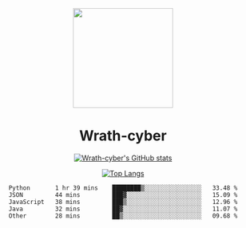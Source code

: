 <div align="center">
  <img src="https://avatars.githubusercontent.com/u/73003857?v=4" width="200px"/>
  <h1>Wrath-cyber</h1>

[![Wrath-cyber's GitHub stats](https://github-readme-stats.vercel.app/api?username=Wrath-cyber&show_icons=true&theme=synthwave)](https://github.com/anuraghazra/github-readme-stats)

[![Top Langs](https://github-readme-stats.vercel.app/api/top-langs/?username=Wrath-cyber&layout=compact&theme=synthwave)](https://github.com/Wrath-cyber/github-readme-stats)
 
<!--START_SECTION:waka-->

```text
Python       1 hr 39 mins    ████████▒░░░░░░░░░░░░░░░░   33.48 %
JSON         44 mins         ███▓░░░░░░░░░░░░░░░░░░░░░   15.09 %
JavaScript   38 mins         ███▒░░░░░░░░░░░░░░░░░░░░░   12.96 %
Java         32 mins         ██▓░░░░░░░░░░░░░░░░░░░░░░   11.07 %
Other        28 mins         ██▒░░░░░░░░░░░░░░░░░░░░░░   09.68 %
```

<!--END_SECTION:waka-->
